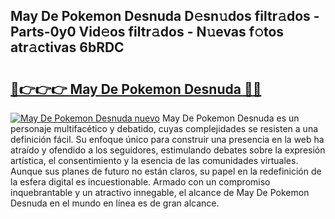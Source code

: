 ## May De Pokemon Desnuda D𝚎sn𝚞dos filtr𝚊dos - Parts-0y0 Vid𝚎os filtr𝚊dos - N𝚞evas f𝚘tos atr𝚊ctivas 6bRDC

# <h2><a href="http://mb9qij.tromn.icu/?c=May+De+Pokemon+Desnuda">🔗👉👉👉 May De Pokemon Desnuda 🔗🔗</a></h2>

[![May De Pokemon Desnuda nuevo](https://i.imgur.com/pEAQMta.gif)](http://mb9qij.tromn.icu/?c=May+De+Pokemon+Desnuda)
May De Pokemon Desnuda es un personaje multifacético y debatido, cuyas complejidades se resisten a una definición fácil.  Su enfoque único para construir una presencia en la web ha atraído y ofendido a los seguidores, estimulando debates sobre la expresión artística, el consentimiento y la esencia de las comunidades virtuales. Aunque sus planes de futuro no están claros, su papel en la redefinición de la esfera digital es incuestionable. Armado con un compromiso inquebrantable y un atractivo innegable, el alcance de May De Pokemon Desnuda en el mundo en línea es de gran alcance.
